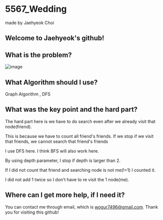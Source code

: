 # 5567_Wedding

made by Jaehyeok Choi

## Welcome to Jaehyeok's github!

## What is the problem?

![image](https://github.com/Choi-JaeHyeok-21500749/5567_Wedding/blob/main/5567_pro.PNG)

## What Algorithm should I use?

Graph Algorithm , DFS

## What was the key point and the hard part?

The hard part here is we have to do search even after we already visit that node(friend).

This is because we have to count all friend's friends. If we stop if we visit that friends, we cannot search that friend's friends

I use DFS here. I think BFS will also work here.

By using depth parameter, I stop if depth is larger than 2.

If I did not count that friend and searching node is not me(!=1) I counted it.

I did not add 1 twice so I don't have to re visit the 1 node(me).

## Where can I get more help, if I need it?

You can contact me through email, which is wogur7496@gmail.com.
Thank you for visiting this github!
